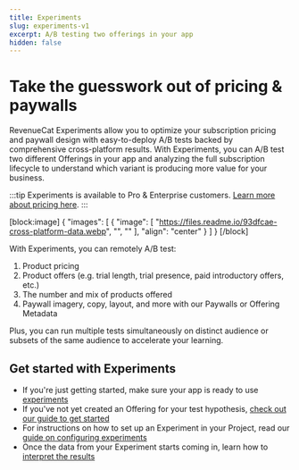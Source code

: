 ```yaml
---
title: Experiments
slug: experiments-v1
excerpt: A/B testing two offerings in your app
hidden: false
---
```

# Take the guesswork out of pricing & paywalls

RevenueCat Experiments allow you to optimize your subscription pricing and paywall design with easy-to-deploy A/B tests backed by comprehensive cross-platform results. With Experiments, you can A/B test two different Offerings in your app and analyzing the full subscription lifecycle to understand which variant is producing more value for your business.

:::tip
Experiments is available to Pro & Enterprise customers. [Learn more about pricing here](https://www.revenuecat.com/pricing/).
:::

[block:image]
{
  "images": [
    {
      "image": [
        "https://files.readme.io/93dfcae-cross-platform-data.webp",
        "",
        ""
      ],
      "align": "center"
    }
  ]
}
[/block]

With Experiments, you can remotely A/B test:

1. Product pricing
2. Product offers (e.g. trial length, trial presence, paid introductory offers, etc.)
3. The number and mix of products offered
4. Paywall imagery, copy, layout, and more with our Paywalls or Offering Metadata

Plus, you can run multiple tests simultaneously on distinct audience or subsets of the same audience to accelerate your learning.

## Get started with Experiments

- If you're just getting started, make sure your app is ready to use [experiments ](doc:experiments-overview-v1)
- If you've not yet created an Offering for your test hypothesis, [check out our guide to get started ](doc:creating-offerings-to-test)
- For instructions on how to set up an Experiment in your Project, read our [guide on configuring experiments ](doc:configuring-experiments-v1)
- Once the data from your Experiment starts coming in, learn how to [interpret the results ](doc:experiments-results-v1)
